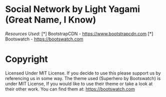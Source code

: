 # Social Network by Light Yagami (Great Name, I Know)
*Resources Used:*
[\*] BootstrapCDN - https://www.bootstrapcdn.com
[\*] Bootswatch - https://bootswatch.com

# Copyright
Licensed Under MIT License. If you decide to use this please support us by referencing us in some way.
The theme used (Superhero by Bootswatch) is under MIT License, If you would like to use their theme or take a look at their other work. You can find them at: https://bootswatch.com
